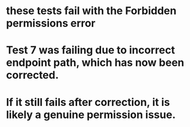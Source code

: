 # these tests fail with the Forbidden permissions error
# Test 7 was failing due to incorrect endpoint path, which has now been corrected.
# If it still fails after correction, it is likely a genuine permission issue.
